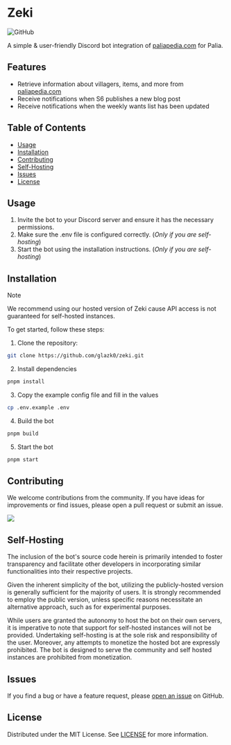 # Zeki

![GitHub](https://img.shields.io/github/license/glazk0/zeki)

A simple & user-friendly Discord bot integration of [paliapedia.com](https://paliapedia.com/) for Palia.

## Features

- Retrieve information about villagers, items, and more from [paliapedia.com](https://paliapedia.com/)
- Receive notifications when S6 publishes a new blog post
- Receive notifications when the weekly wants list has been updated

## Table of Contents

- [Usage](#usage)
- [Installation](#installation)
- [Contributing](#contributing)
- [Self-Hosting](#self-hosting)
- [Issues](#issues)
- [License](#license)

## Usage

1. Invite the bot to your Discord server and ensure it has the necessary permissions.
2. Make sure the .env file is configured correctly. (*Only if you are self-hosting*)
3. Start the bot using the installation instructions. (*Only if you are self-hosting*)

## Installation

> [!NOTE]  
> We recommend using our hosted version of Zeki cause API access is not guaranteed for self-hosted instances.

To get started, follow these steps:

1. Clone the repository:

```bash
git clone https://github.com/glazk0/zeki.git
```

2. Install dependencies

```bash
pnpm install
```

3. Copy the example config file and fill in the values

```bash
cp .env.example .env
```

4. Build the bot

```bash
pnpm build
```

5. Start the bot

```bash
pnpm start
```

## Contributing

We welcome contributions from the community. If you have ideas for improvements or find issues, please open a pull request or submit an issue.

<a href="https://github.com/glazk0/zeki/graphs/contributors">
  <img src="https://contrib.rocks/image?repo=glazk0/zeki" />
</a>

## Self-Hosting

The inclusion of the bot's source code herein is primarily intended to foster transparency and facilitate other developers in incorporating similar functionalities into their respective projects.

Given the inherent simplicity of the bot, utilizing the publicly-hosted version is generally sufficient for the majority of users. It is strongly recommended to employ the public version, unless specific reasons necessitate an alternative approach, such as for experimental purposes.

While users are granted the autonomy to host the bot on their own servers, it is imperative to note that support for self-hosted instances will not be provided. Undertaking self-hosting is at the sole risk and responsibility of the user. Moreover, any attempts to monetize the hosted bot are expressly prohibited. The bot is designed to serve the community and self hosted instances are prohibited from monetization.

## Issues

If you find a bug or have a feature request, please [open an issue](https://github.com/glazk0/zeki/issues/new/choose) on GitHub.

## License

Distributed under the MIT License. See [LICENSE](LICENSE) for more information.

